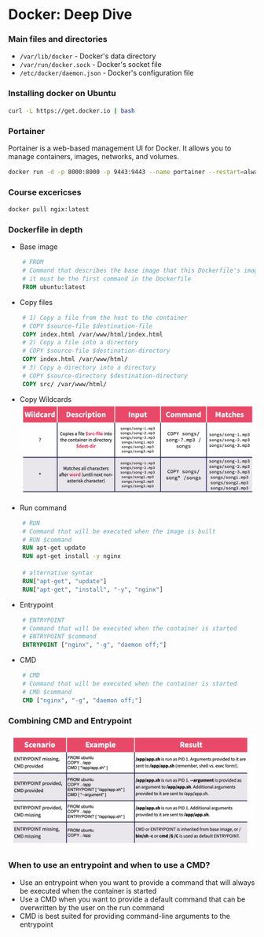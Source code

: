 # Docker: Deep Dive

### Main files and directories

- `/var/lib/docker` - Docker's data directory
- `/var/run/docker.sock` - Docker's socket file
- `/etc/docker/daemon.json` - Docker's configuration file

### Installing docker on Ubuntu

```bash
curl -L https://get.docker.io | bash
```

### Portainer

Portainer is a web-based management UI for Docker. It allows you to manage containers, images, networks, and volumes.

```bash
docker run -d -p 8000:8000 -p 9443:9443 --name portainer --restart=always -v /var/run/docker.sock:/var/run/docker.sock -v portainer_data:/data portainer/portainer-ce:latest
```

### Course excericses

```bash
docker pull ngix:latest

```

### Dockerfile in depth
- Base image
```Dockerfile
    # FROM
    # Command that describes the base image that this Dockerfile's image will be created from
    # it must be the first command in the Dockerfile
    FROM ubuntu:latest
```

- Copy files
```Dockerfile
    # 1) Copy a file from the host to the container
    # COPY $source-file $destination-file
    COPY index.html /var/www/html/index.html
    # 2) Copy a file into a directory
    # COPY $source-file $destination-directory
    COPY index.html /var/www/html/
    # 3) Copy a directory into a directory
    # COPY $source-directory $destination-directory
    COPY src/ /var/www/html/
```

- Copy Wildcards
![wildcards](images/copy-wildcards.png)


- Run command
```Dockerfile
    # RUN
    # Command that will be executed when the image is built
    # RUN $command
    RUN apt-get update
    RUN apt-get install -y nginx
    
    # alternative syntax
    RUN["apt-get", "update"]
    RUN["apt-get", "install", "-y", "nginx"]
```

- Entrypoint
```Dockerfile
    # ENTRYPOINT
    # Command that will be executed when the container is started
    # ENTRYPOINT $command
    ENTRYPOINT ["nginx", "-g", "daemon off;"]
```

- CMD
```Dockerfile
    # CMD
    # Command that will be executed when the container is started
    # CMD $command
    CMD ["nginx", "-g", "daemon off;"]
```

### Combining CMD and Entrypoint

![CMD and Entrypoing](images/entry-point-and-cmd-combinations.png)

### When to use an entrypoint and when to use a CMD?

- Use an entrypoint when you want to provide a command that will always be executed when the container is started
- Use a CMD when you want to provide a default command that can be overwritten by the user on the run command
- CMD is best suited for providing command-line arguments to the entrypoint